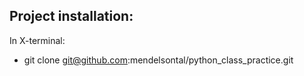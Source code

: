 ## Project installation:


In X-terminal:
   - git clone git@github.com:mendelsontal/python_class_practice.git
